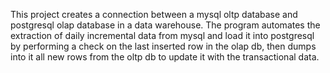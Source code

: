 This project creates a connection between a mysql oltp database and postgresql olap database in a data warehouse.
The program automates the extraction of daily incremental data from mysql and load it into postgresql by performing a check on the last inserted row in the olap db, then dumps into it all new rows from the oltp db to update it with the transactional data.
